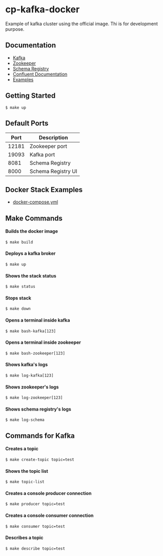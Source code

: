 # cp-kafka-docker

Example of kafka cluster using the official image. Thi is for development purpose.

## Documentation

- [Kafka](https://hub.docker.com/r/confluentinc/cp-kafka)
- [Zookeeper](https://hub.docker.com/r/confluentinc/cp-zookeeper)
- [Schema Registry](https://hub.docker.com/r/confluentinc/cp-schema-registry)
- [Confluent Documentation](https://docs.confluent.io/platform/current/installation/docker/config-reference.html)
- [Examples](https://github.com/confluentinc/examples)

## Getting Started

```
$ make up
```

## Default Ports

| Port | Description |
| - | - |
| 12181 | Zookeeper port |
| 19093 | Kafka port |
| 8081 | Schema Registry |
| 8000 | Schema Registry UI |

## Docker Stack Examples

- [docker-compose.yml](docker-compose.yml)

## Make Commands

#### Builds the docker image
```
$ make build
```

#### Deploys a kafka broker
```
$ make up
```

#### Shows the stack status
```
$ make status
```

#### Stops stack
```
$ make down
```

#### Opens a terminal inside kafka
```
$ make bash-kafka[123]
```

#### Opens a terminal inside zookeeper
```
$ make bash-zookeeper[123]
```

#### Shows kafka's logs
```
$ make log-kafka[123]
```

#### Shows zookeeper's logs
```
$ make log-zookeeper[123]
```

#### Shows schema registry's logs
```
$ make log-schema
```

## Commands for Kafka

#### Creates a topic
```
$ make create-topic topic=test
```

#### Shows the topic list
```
$ make topic-list
```

#### Creates a console producer connection
```
$ make producer topic=test
```

#### Creates a console consumer connection
```
$ make consumer topic=test
```

#### Describes a topic
```
$ make describe topic=test
```
